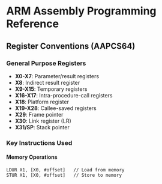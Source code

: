 # ARM Assembly Programming Reference

## Register Conventions (AAPCS64)

### General Purpose Registers
- **X0-X7**: Parameter/result registers
- **X8**: Indirect result register  
- **X9-X15**: Temporary registers
- **X16-X17**: Intra-procedure-call registers
- **X18**: Platform register
- **X19-X28**: Callee-saved registers
- **X29**: Frame pointer
- **X30**: Link register (LR)
- **X31/SP**: Stack pointer

### Key Instructions Used

#### Memory Operations
```assembly
LDUR X1, [X0, #offset]   // Load from memory
STUR X1, [X0, #offset]   // Store to memory
